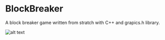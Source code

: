 # BlockBreaker
A block breaker game written from stratch with C++ and grapics.h library.

![alt text](https://github.com/Greycher/BlockBreaker/blob/main/Pictures/Screenshot.png?raw=true)
